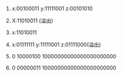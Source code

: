 1. x:00100011     y:11111001     z:00101010  
2. X:11010011    (溢出)
3. x:11010011  
4. x:01111111    y:11111001   z:01111000(溢出)

5. 0    10000100    10000000000000000000000  
6. 0    00000011   10000000000000000000000